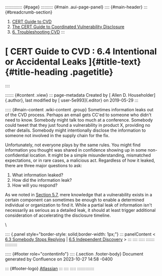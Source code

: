:::::::::::::: {#page}
:::::::::: {#main .aui-page-panel}
:::: {#main-header}
::: {#breadcrumb-section}
1.  [CERT Guide to CVD](index.html)
2.  [The CERT Guide to Coordinated Vulnerability
    Disclosure](The-CERT-Guide-to-Coordinated-Vulnerability-Disclosure_47677443.html)
3.  [6. Troubleshooting CVD](6.-Troubleshooting-CVD_47677482.html)
:::

# [ CERT Guide to CVD : 6.4 Intentional or Accidental Leaks ]{#title-text} {#title-heading .pagetitle}
::::

::::::: {#content .view}
::: page-metadata
Created by [ Allen D. Householder]{.author}, last modified by [
user-5e993]{.editor} on 2019-05-29
:::

::::: {#main-content .wiki-content .group}
Sometimes information leaks out of the CVD process. Perhaps an email
gets CC\'ed to someone who didn\'t need to know. Somebody might talk too
much at a conference. Somebody could tweet that they just found a
vulnerability in product X, providing no other details. Somebody might
intentionally disclose the information to someone not involved in the
supply chain for the fix.

Unfortunately, not everyone plays by the same rules. You might find
information you thought was shared in confidence showing up in some
non-confidential location. It might be a simple misunderstanding,
mismatched expectations, or in rare cases, a malicious act. Regardless
of how it leaked, there are three major questions to ask:

1.  What information leaked?
2.  How did the information leak?
3.  How will you respond?

As we noted in [Section 5.7](5.7-Disclosure-Timing_47677481.html), mere
knowledge that a vulnerability exists in a certain component can
sometimes be enough to enable a determined individual or organization to
find it. While a partial leak of information isn\'t necessarily as
serious as a detailed leak, it should at least trigger additional
consideration of accelerating the disclosure timeline.

\

:::: {.panel style="border-style: solid;border-width: 1px;"}
::: panelContent
\< [6.3 Somebody Stops
Replying](6.3-Somebody-Stops-Replying_47677485.html) \| [6.5 Independent
Discovery](6.5-Independent-Discovery_47677487.html) \>
:::
::::
:::::
:::::::
::::::::::

::::: {#footer role="contentinfo"}
:::: {.section .footer-body}
Document generated by Confluence on 2023-10-27 14:58 -0400

::: {#footer-logo}
[Atlassian](https://www.atlassian.com/)
:::
::::
:::::
::::::::::::::
